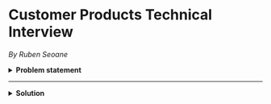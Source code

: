 # Customer Products Technical Interview
*By Ruben Seoane*

<details>
    <summary><b>Problem statement</b><hr></summary>
    

Using the library you built at home, [fetch some financial securities data](#using-our-securities-quotes-api) (also known as stock prices), and use it to populate a client-side component with their percentage change for the day. It could look something like the following.

![Screenshot of an example securities data component](https://user-images.githubusercontent.com/51677/67555386-b6c5fc80-f700-11e9-86bd-55e975be0441.png)

We are more interested in how you work than in how much code you write. Treat this like a pair programming session, we are here to help so ask us questions and let us know what you are doing and why. You can use Google or any other resources you would like.

We're not expecting you to complete this exercise, do only as much as you can within the time that we have.

## Getting started

1. Clone the exercise with `git clone git@github.com:Financial-Times/next-tech-interview-exercise.git`
2. Install the dependencies with `npm install`
3. Start the app with `npm start`
4. Run the tests with `npm test`
2. Add your library to `lib/fetch.js`
5. To get developing, have a look in `app.js`

## Using our Securities Quotes API

To fetch the day's percentage change for a security you can use our Securities Quotes API.

**HTTP Request**

`GET https://markets-data-api-proxy.ft.com/research/webservices/securities/v1/quotes`

**URL Query Parameters**

| Parameter | Description |
|-----------|-------------|
| `symbols` | Any valid symbol for a security, e.g. for the FTSE 100 use `FTSE:FSI`. |

**Symbols**

We would like you to display the information from the following symbols (these are the securities we show on the [FT.com front page](https://www.ft.com) 📰).

| Security        | Symbol     |
|-----------------|------------|
| FTSE 100        | `FTSE:FSI` |
| S&P 500         | `INX:IOM`  |
| Euro/Dollar     | `EURUSD`   |
| Pound/Dollar    | `GBPUSD`   |
| Brent Crude Oil | `IB.1:IEU` |

</details>

<details>
  <summary><b>Solution</b></summary>
  
## Task review
- Front end: Define minimum set of components: Ticker area + ticker components [name + daily change(%)]
- Back end: call FT market data API, retrieve data and filter response to needed data.

**Important points**
- API can't be accessed without API keys after trying it in the browser. 

**Workaround**
- Found the docs by playing with the URL, used the playground to see the API response structure.
- Created the fectch.js function in case I get access.
- Copied JSON response from playground to the repo to use as mock data

## Steps taken
### Front End

1. Create basic component for the tickers as a handlebars template
2. Add test data in app.js (tickers and % values) to get the template close to the desired look

### Back End

3. Created fetch.js getStockData()  function to test endpoint, confirmed it can't be accessed. 

### Front End
4. Modified the stocks sample array to add floats with several decimals as in the API response, added a function to round the numbers
5. Modified template and styles to get the tickers closer to FT's landing page look. Added typography and color packages from FT's Origami library.
6. Imported JSON mock data from a real API response into app.js, created a mapping object to assign clean ticker names to those given by the API.
7. Created a helper function to style conditionally the ticker's 1 Day % Change based on the value being positive or negative

</details>